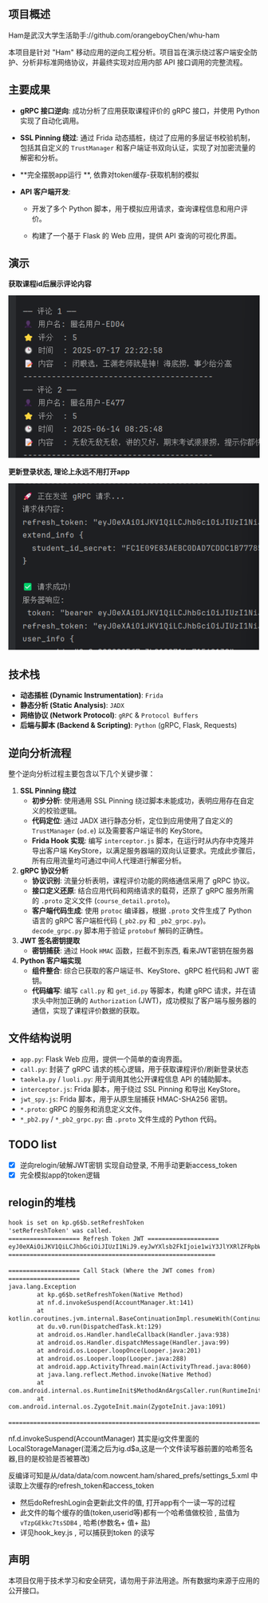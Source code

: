 ## 项目概述

Ham是武汉大学生活助手://github.com/orangeboyChen/whu-ham

本项目是针对 "Ham" 移动应用的逆向工程分析。项目旨在演示绕过客户端安全防护、分析非标准网络协议，并最终实现对应用内部 API 接口调用的完整流程。



## 主要成果

- **gRPC 接口逆向**: 成功分析了应用获取课程评价的 gRPC 接口，并使用 Python 实现了自动化调用。

- **SSL Pinning 绕过**: 通过 Frida 动态插桩，绕过了应用的多层证书校验机制，包括其自定义的 `TrustManager` 和客户端证书双向认证，实现了对加密流量的解密和分析。

- **完全摆脱app运行 **, 依靠对token缓存-获取机制的模拟

- **API 客户端开发**:
  - 开发了多个 Python 脚本，用于模拟应用请求，查询课程信息和用户评价。
  
  - 构建了一个基于 Flask 的 Web 应用，提供 API 查询的可视化界面。
  

## 演示

**获取课程id后展示评论内容**

![image-20250728193926674](imgs/image-20250728193926674.png)

**更新登录状态, 理论上永远不用打开app**

![image-20250728194008234](imgs/image-20250728194008234.png)



## 技术栈



- **动态插桩 (Dynamic Instrumentation)**: `Frida`
- **静态分析 (Static Analysis)**: `JADX`
- **网络协议 (Network Protocol)**: `gRPC` & `Protocol Buffers`
- **后端与脚本 (Backend & Scripting)**: `Python` (gRPC, Flask, Requests)



## 逆向分析流程



整个逆向分析过程主要包含以下几个关键步骤：

1. **SSL Pinning 绕过**
   - **初步分析**: 使用通用 SSL Pinning 绕过脚本未能成功，表明应用存在自定义的校验逻辑。
   - **代码定位**: 通过 JADX 进行静态分析，定位到应用使用了自定义的 `TrustManager` (`od.e`) 以及需要客户端证书的 KeyStore。
   - **Frida Hook 实现**: 编写 `interceptor.js` 脚本，在运行时从内存中克隆并导出客户端 KeyStore，以满足服务器端的双向认证要求。完成此步骤后，所有应用流量均可通过中间人代理进行解密分析。
2. **gRPC 协议分析**
   - **协议识别**: 流量分析表明，课程评价功能的网络通信采用了 gRPC 协议。
   - **接口定义还原**: 结合应用代码和网络请求的载荷，还原了 gRPC 服务所需的 `.proto` 定义文件 (`course_detail.proto`)。
   - **客户端代码生成**: 使用 `protoc` 编译器，根据 `.proto` 文件生成了 Python 语言的 gRPC 客户端桩代码 (`_pb2.py` 和 `_pb2_grpc.py`)。`decode_grpc.py` 脚本用于验证 `protobuf` 解码的正确性。
3. **JWT 签名密钥提取**
   - **密钥捕获**: 通过 Hook `HMAC` 函数，拦截不到东西, 看来JWT密钥在服务器
4. **Python 客户端实现**
   - **组件整合**: 综合已获取的客户端证书、KeyStore、gRPC 桩代码和 JWT 密钥。
   - **代码编写**: 编写 `call.py` 和 `get_id.py` 等脚本，构建 gRPC 请求，并在请求头中附加正确的 `Authorization` (JWT)，成功模拟了客户端与服务器的通信，实现了课程评价数据的获取。



## 文件结构说明



- `app.py`: Flask Web 应用，提供一个简单的查询界面。
- `call.py`: 封装了 gRPC 请求的核心逻辑，用于获取课程评价/刷新登录状态
- `taokela.py` / `luoli.py`: 用于调用其他公开课程信息 API 的辅助脚本。
- `interceptor.js`: Frida 脚本，用于绕过 SSL Pinning 和导出 KeyStore。
- `jwt_spy.js`: Frida 脚本，用于从原生层捕获 HMAC-SHA256 密钥。
- `*.proto`: gRPC 的服务和消息定义文件。
- `*_pb2.py` / `*_pb2_grpc.py`: 由 `.proto` 文件生成的 Python 代码。

## TODO list

- [x] 逆向relogin/破解JWT密钥 实现自动登录, 不用手动更新access_token
- [x] 完全模拟app的token逻辑

## relogin的堆栈

```
hook is set on kp.g6$b.setRefreshToken
'setRefreshToken' was called.
==================== Refresh Token JWT ====================
eyJ0eXAiOiJKV1QiLCJhbGciOiJIUzI1NiJ9.eyJwYXlsb2FkIjoie1wiY3JlYXRlZFRpbWVcIjoxNzUzNjkxODk5NzA1LFwiZGV2aWNlXCI6XCJBTkQwM2Y1MTUyYzViNzQ3N2E3NDU1MDcxNTRiOWU1MjdlMDM3ZTlcIixcInR5cGVcIjpcInJlZnJlc2hcIixcInVzZXJJZFwiOlwiMmM5YTgwODI5MDVmN2UzYjAxOTA3MTRlNzE1NjAxMzJcIixcInVzZXJUeXBlXCI6XCJVc2VyXCJ9IiwidHlwZSI6InJlZnJlc2gifQ.WXNY_4rYWt8yyHTyBsKIRh9wsabws1gKkgmBN7C2XPY
==========================================================

==================== Call Stack (Where the JWT comes from) ====================
java.lang.Exception
        at kp.g6$b.setRefreshToken(Native Method)
        at nf.d.invokeSuspend(AccountManager.kt:141)
        at kotlin.coroutines.jvm.internal.BaseContinuationImpl.resumeWith(ContinuationImpl.kt:12)
        at du.v0.run(DispatchedTask.kt:129)
        at android.os.Handler.handleCallback(Handler.java:938)
        at android.os.Handler.dispatchMessage(Handler.java:99)
        at android.os.Looper.loopOnce(Looper.java:201)
        at android.os.Looper.loop(Looper.java:288)
        at android.app.ActivityThread.main(ActivityThread.java:8060)
        at java.lang.reflect.Method.invoke(Native Method)
        at com.android.internal.os.RuntimeInit$MethodAndArgsCaller.run(RuntimeInit.java:571)
        at com.android.internal.os.ZygoteInit.main(ZygoteInit.java:1091)

==============================================================================

```
nf.d.invokeSuspend(AccountManager) 其实是ig文件里面的LocalStorageManager(混淆之后为ig.d$a,这是一个文件读写器前置的哈希签名器,目的是校验是否被篡改)

反编译可知是从/data/data/com.nowcent.ham/shared_prefs/settings_5.xml 中读取上次缓存的refresh_token和access_token

- 然后doRefreshLogin会更新此文件的值, 打开app有个一读一写的过程
- 此文件的每个缓存的值(token,userid等)都有一个哈希值做校验 , 盐值为 `vTzpGEkkc7tsSDB4` , 哈希(参数名+ 值+ 盐)
- 详见hook_key.js , 可以捕获到token 的读写



## 声明



本项目仅用于技术学习和安全研究，请勿用于非法用途。所有数据均来源于应用的公开接口。